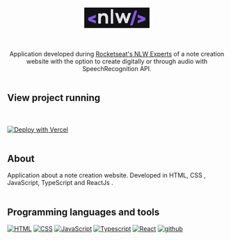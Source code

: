 <br />

<div align="center">
  <kbd>
    <img align="" width="150px" src="/nlw.png">
  </kbd>
  
<br />

<br /><br />
Application developed during [Rocketseat's NLW Experts](https://www.rocketseat.com.br/eventos/nlw)  of a note creation website with the option to create digitally or through audio with SpeechRecognition API. <br /><br />

</div> 

##  View project running 
  
 <br /><br /> [![Deploy with Vercel](https://vercel.com/button)](https://reactjs-notes-oamwtmbml-zwiicker.vercel.app/)<br /><br />

## About
  
Application about a note creation website. Developed in HTML, CSS , JavaScript, TypeScript and ReactJs . <br /><br /> 
    
## Programming languages and tools

<p align="left">
       
  <a href="https://github.com/Zwiicker?tab=repositories&q=&type=&language=html&sort="><img src="https://img.shields.io/badge/HTML5-E34F26?style=for-the-badge&logo=html5&logoColor=white" alt="HTML"/></a>
  <a href="https://github.com/Zwiicker?tab=repositories&q=&type=&language=css&sort="><img src="https://img.shields.io/badge/CSS-239120?&style=for-the-badge&logo=css3&logoColor=white" alt="CSS"/></a>
  <a href="https://github.com/Zwiicker?tab=repositories&q=&type=&language=javascript&sort="><img src="https://img.shields.io/badge/JavaScript-F7DF1E?style=for-the-badge&logo=javascript&logoColor=black" alt="JavaScript"/></a>
  <a href="https://github.com/Zwiicker?tab=repositories&q=&type=&language=typescript&sort="><img src="https://img.shields.io/badge/TypeScript-007ACC?style=for-the-badge&logo=typescript&logoColor=white" alt="Typescript"/></a>
  <a href="https://github.com/Zwiicker?tab=repositories&q=&type=&language=html&sort="><img src="https://img.shields.io/badge/react-%2320232a.svg?style=for-the-badge&logo=react&logoColor=%2361DAFB" alt="React"/></a>
  <a href="https://github.com/"><img src="https://img.shields.io/badge/GitHub-100000?style=for-the-badge&logo=github&logoColor=white" alt="github"/>
  
  
  </a>
  
</p>
<br /><br />
